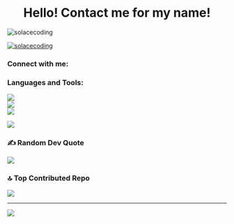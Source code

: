 <h1 align="center">Hello! Contact me for my name!</h1>
<p align="left"> <img src="https://komarev.com/ghpvc/?username=solacecoding&label=Profile%20views&color=0e75b6&style=flat" alt="solacecoding" /> </p>

<p align="left"> <a href="https://github.com/ryo-ma/github-profile-trophy"><img src="https://github-profile-trophy.vercel.app/?username=solacecoding" alt="solacecoding" /></a> </p>

<h3 align="left">Connect with me:</h3>
<p align="left">
</p>

<h3 align="left">Languages and Tools:</h3>


![](https://github-readme-stats.vercel.app/api?username=solacecoding&theme=catppuccin_mocha&hide_border=false&include_all_commits=true&count_private=true)<br/>
![](https://github-readme-streak-stats.herokuapp.com/?user=solacecoding&theme=catppuccin_mocha&hide_border=false)<br/>
![](https://github-readme-stats.vercel.app/api/top-langs/?username=solacecoding&theme=catppuccin_mocha&hide_border=false&include_all_commits=true&count_private=true&layout=compact)


![](https://github-profile-trophy.vercel.app/?username=solacecoding&theme=codeSTACKr&no-frame=false&no-bg=false&margin-w=4)

### ✍️ Random Dev Quote
![](https://quotes-github-readme.vercel.app/api?type=horizontal&theme=radical)

### 🔝 Top Contributed Repo
![](https://github-contributor-stats.vercel.app/api?username=solacecoding&limit=5&theme=ambient_gradient&combine_all_yearly_contributions=true)

---
[![](https://visitcount.itsvg.in/api?id=solacecoding&icon=0&color=0)](https://visitcount.itsvg.in)

<!-- Proudly created with GPRM ( https://gprm.itsvg.in ) -->
